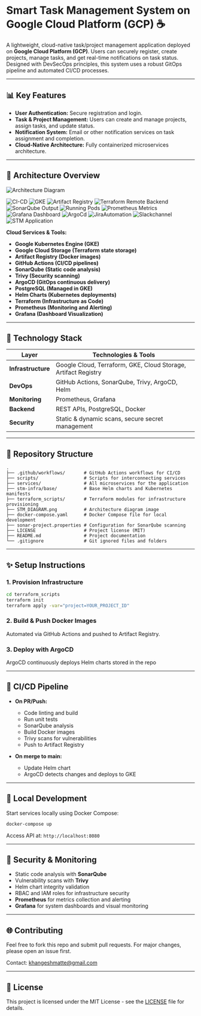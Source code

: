 # Smart Task Management System on Google Cloud Platform (GCP) ☕️

A lightweight, cloud-native task/project management application deployed on **Google Cloud Platform (GCP)**. Users can securely register, create projects, manage tasks, and get real-time notifications on task status. Designed with DevSecOps principles, this system uses a robust GitOps pipeline and automated CI/CD processes.

---

## 📊 Key Features

- **User Authentication:** Secure registration and login.
- **Task & Project Management:** Users can create and manage projects, assign tasks, and update status.
- **Notification System:** Email or other notification services on task assignment and completion.
- **Cloud-Native Architecture:** Fully containerized microservices architecture.

---

## 🚀 Architecture Overview

![Architecture Diagram](STM_DIAGRAM.png)

![CI-CD](images/CI-CD_pipeline.png)
![GKE](images/GKE.png)
![Artifact Registry](images/Artifact_registry.png)
![Terraform Remote Backend](images/Terraform_Remote_Backend.png)
![SonarQube Output](images/Sonarqube_output.png)
![Running Pods](images/Running_Pods.png)
![Prometheus Metrics](images/prometheus-metrics.png)
![Grafana Dashboard](images/grafana_dashboard.png)
![ArgoCd](images/argocd.png)
![JiraAutomation](images/Automatic_jira_ticket_creation.png)
![Slackchannel](images/Grafana-alerts.png)
![STM Application](images/stm_application.png)



&#x20;     &#x20;

**Cloud Services & Tools:**

- **Google Kubernetes Engine (GKE)**
- **Google Cloud Storage (Terraform state storage)**
- **Artifact Registry (Docker images)**
- **GitHub Actions (CI/CD pipelines)**
- **SonarQube (Static code analysis)**
- **Trivy (Security scanning)**
- **ArgoCD (GitOps continuous delivery)**
- **PostgreSQL (Managed in GKE)**
- **Helm Charts (Kubernetes deployments)**
- **Terraform (Infrastructure as Code)**
- **Prometheus (Monitoring and Alerting)**
- **Grafana (Dashboard Visualization)**

---

## 🧰 Technology Stack

| Layer              | Technologies & Tools                                           |
| ------------------ | -------------------------------------------------------------- |
| **Infrastructure** | Google Cloud, Terraform, GKE, Cloud Storage, Artifact Registry |
| **DevOps**         | GitHub Actions, SonarQube, Trivy, ArgoCD, Helm                 |
| **Monitoring**     | Prometheus, Grafana                                            |
| **Backend**        | REST APIs, PostgreSQL, Docker                                  |
| **Security**       | Static & dynamic scans, secure secret management               |

---

## 📂 Repository Structure

```
.
├── .github/workflows/       # GitHub Actions workflows for CI/CD
├── scripts/                 # Scripts for interconnecting services
├── services/                # All microservices for the application
├── stm-infra/base/          # Base Helm charts and Kubernetes manifests
├── terraform_scripts/       # Terraform modules for infrastructure provisioning
├── STM_DIAGRAM.png          # Architecture diagram image
├── docker-compose.yaml      # Docker Compose file for local development
├── sonar-project.properties # Configuration for SonarQube scanning
├── LICENSE                  # Project license (MIT)
├── README.md                # Project documentation
└── .gitignore               # Git ignored files and folders
```

---

## ✨ Setup Instructions

### 1. Provision Infrastructure

```bash
cd terraform_scripts
terraform init
terraform apply -var="project=YOUR_PROJECT_ID"
```

### 2. Build & Push Docker Images

Automated via GitHub Actions and pushed to Artifact Registry.

### 3. Deploy with ArgoCD

ArgoCD continuously deploys Helm charts stored in the repo

---

## 🚗 CI/CD Pipeline

- **On PR/Push:**

  - Code linting and build
  - Run unit tests
  - SonarQube analysis
  - Build Docker images
  - Trivy scans for vulnerabilities
  - Push to Artifact Registry

- **On merge to main:**

  - Update Helm chart
  - ArgoCD detects changes and deploys to GKE

---

## 🐛 Local Development

Start services locally using Docker Compose:

```bash
docker-compose up
```

Access API at: `http://localhost:8080`

---

## 🚫 Security & Monitoring

- Static code analysis with **SonarQube**
- Vulnerability scans with **Trivy**
- Helm chart integrity validation
- RBAC and IAM roles for infrastructure security
- **Prometheus** for metrics collection and alerting
- **Grafana** for system dashboards and visual monitoring

---

## 🌐 Contributing

Feel free to fork this repo and submit pull requests. For major changes, please open an issue first.

Contact: [khangeshmatte@gmail.com](mailto\:khangeshmatte@gmail.com)

---

## 📄 License

This project is licensed under the MIT License - see the [LICENSE](LICENSE) file for details.

